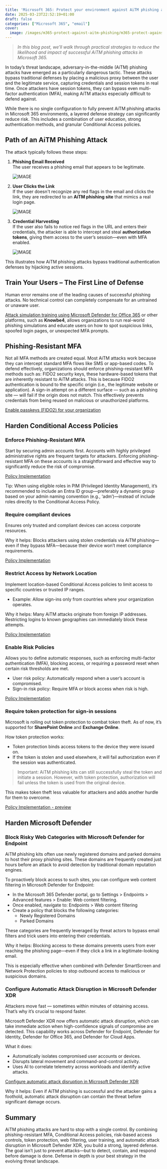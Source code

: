 ```yaml
---
title: 'Microsoft 365: Protect your environment against AiTM phishing attacks'
date: 2025-03-23T22:52:19+01:00
draft: false
categories: ["Microsoft 365", "email"]
cover: 
  image: /images/m365-protect-against-aitm-phishing/m365-protect-against-aitm-phishing-front.png
---
```


> _In this blog post, we’ll walk through practical strategies to reduce the likelihood and impact of successful AiTM phishing attacks in Microsoft 365._

In today’s threat landscape, adversary-in-the-middle (AiTM) phishing attacks have emerged as a particularly dangerous tactic. These attacks bypass traditional defenses by placing a malicious proxy between the user and the legitimate service, capturing credentials and session tokens in real time. Once attackers have session tokens, they can bypass even multi-factor authentication (MFA), making AiTM attacks especially difficult to defend against.

While there is no single configuration to fully prevent AiTM phishing attacks in Microsoft 365 environments, a layered defense strategy can significantly reduce risk. This includes a combination of user education, strong authentication methods, and granular Conditional Access policies.

## Path of an AiTM Phishing Attack
The attack typically follows these steps:

1. **Phishing Email Received**  
   The user receives a phishing email that appears to be legitimate.  

   ![IMAGE](/images/m365-protect-against-aitm-phishing/m365-protect-against-aitm-phishing-1.png)

2. **User Clicks the Link**  
   If the user doesn't recognize any red flags in the email and clicks the link, they are redirected to an **AiTM phishing site** that mimics a real login page.  

   ![IMAGE](/images/m365-protect-against-aitm-phishing/m365-protect-against-aitm-phishing-2.png)

3. **Credential Harvesting**  
   If the user also fails to notice red flags in the URL and enters their credentials, the attacker is able to intercept and steal **authorization tokens**, giving them access to the user’s session—even with MFA enabled.  

   ![IMAGE](/images/m365-protect-against-aitm-phishing/m365-protect-against-aitm-phishing-3.png)

This illustrates how AiTM phishing attacks bypass traditional authentication defenses by hijacking active sessions.

## Train Your Users – The First Line of Defense
Human error remains one of the leading causes of successful phishing attacks. No technical control can completely compensate for an untrained or unaware user.

[Attack simulation training using Microsoft Defender for Office 365](https://vand3rlinden.com/post/mdo-attack-simulation/) or other platforms, such as **Knowbe4**, allows organizations to run real-world phishing simulations and educate users on how to spot suspicious links, spoofed login pages, or unexpected MFA prompts.

## Phishing-Resistant MFA
Not all MFA methods are created equal. Most AiTM attacks work because they can intercept standard MFA flows like SMS or app-based codes. To defend effectively, organizations should enforce phishing-resistant MFA methods such as: FIDO2 security keys, these hardware-based tokens that are inherently resistant to AiTM attacks. This is because FIDO2 authentication is bound to the specific origin (i.e., the legitimate website or application). A sign-in attempt on a different surface — such as a phishing site — will fail if the origin does not match. This effectively prevents credentials from being reused on malicious or unauthorized platforms.

[Enable passkeys (FIDO2) for your organization](https://learn.microsoft.com/en-us/entra/identity/authentication/how-to-enable-passkey-fido2)

## Harden Conditional Access Policies
### Enforce Phishing-Resistant MFA
Start by securing admin accounts first. Accounts with highly privileged administrative rights are frequent targets for attackers. Enforcing phishing-resistant MFA on these accounts is a straightforward and effective way to significantly reduce the risk of compromise.

[Policy Implementation](https://learn.microsoft.com/en-us/entra/identity/conditional-access/policy-admin-phish-resistant-mfa)

Tip: When using eligible roles in PIM (Privileged Identity Management), it’s recommended to include an Entra ID group—preferably a dynamic group based on your admin naming convention (e.g., ‘adm’)—instead of include roles directly to the Conditional Access Policy.

### Require compliant devices
Ensures only trusted and compliant devices can access corporate resources.

Why it helps: Blocks attackers using stolen credentials via AiTM phishing—even if they bypass MFA—because their device won’t meet compliance requirements.

[Policy Implementation](https://learn.microsoft.com/en-us/entra/identity/conditional-access/policy-alt-all-users-compliant-hybrid-or-mfa)

### Restrict Access by Network Location
Implement location-based Conditional Access policies to limit access to specific countries or trusted IP ranges.
- Example: Allow sign-ins only from countries where your organization operates.

Why it helps: Many AiTM attacks originate from foreign IP addresses. Restricting logins to known geographies can immediately block these attempts.

[Policy Implementation](https://learn.microsoft.com/en-us/entra/identity/conditional-access/policy-block-by-location)

### Enable Risk Policies
Allows you to define automatic responses, such as enforcing multi-factor authentication (MFA), blocking access, or requiring a password reset when certain risk thresholds are met.

- User risk policy: Automatically respond when a user’s account is compromised.
- Sign-in risk policy: Require MFA or block access when risk is high.

[Policy Implementation](https://learn.microsoft.com/en-us/entra/id-protection/howto-identity-protection-configure-risk-policies)

### Require token protection for sign-in sessions
Microsoft is rolling out token protection to combat token theft. As of now, it’s supported for **SharePoint Online** and **Exchange Online**.

How token protection works:
- Token protection binds access tokens to the device they were issued on.
- If the token is stolen and used elsewhere, it will fail authorization even if the session was authenticated.

> Important: AiTM phishing kits can still successfully steal the token and initiate a session. However, with token protection, authorization will fail unless the token is used from the original device.

This makes token theft less valuable for attackers and adds another hurdle for them to overcome.

[Policy Implementation - preview](https://learn.microsoft.com/en-us/entra/identity/conditional-access/concept-token-protection)

## Harden Microsoft Defender
### Block Risky Web Categories with Microsoft Defender for Endpoint
AiTM phishing kits often use newly registered domains and parked domains to host their proxy phishing sites. These domains are frequently created just hours before an attack to avoid detection by traditional domain reputation engines.

To proactively block access to such sites, you can configure web content filtering in Microsoft Defender for Endpoint:
- In the Microsoft 365 Defender portal, go to Settings > Endpoints > Advanced features > Enable: Web content filtering.
- Once enabled, navigate to: Endpoints > Web content filtering
- Create a policy that blocks the following categories:
  - Newly Registered Domains
  - Parked Domains

These categories are frequently leveraged by threat actors to bypass email filters and trick users into entering their credentials.

Why it helps: Blocking access to these domains prevents users from ever reaching the phishing page—even if they click a link in a legitimate-looking email.

This is especially effective when combined with Defender SmartScreen and Network Protection policies to stop outbound access to malicious or suspicious domains.

### Configure Automatic Attack Disruption in Microsoft Defender XDR
Attackers move fast — sometimes within minutes of obtaining access. That’s why it’s crucial to respond faster.

Microsoft Defender XDR now offers automatic attack disruption, which can take immediate action when high-confidence signals of compromise are detected. This capability works across Defender for Endpoint, Defender for Identity, Defender for Office 365, and Defender for Cloud Apps.

What it does:
- Automatically isolates compromised user accounts or devices.
- Disrupts lateral movement and command-and-control activity.
- Uses AI to correlate telemetry across workloads and identify active attacks.

[Configure automatic attack disruption in Microsoft Defender XDR](https://learn.microsoft.com/en-us/defender-xdr/configure-attack-disruption)

Why it helps: Even if AiTM phishing is successful and the attacker gains a foothold, automatic attack disruption can contain the threat before significant damage occurs.

## Summary
AiTM phishing attacks are hard to stop with a single control. By combining phishing-resistant MFA, Conditional Access policies, risk-based access controls, token protection, web filtering, user training, and automatic attack disruption in Microsoft Defender XDR, you build a strong, layered defense. The goal isn’t just to prevent attacks—but to detect, contain, and respond before damage is done. Defense in depth is your best strategy in the evolving threat landscape.